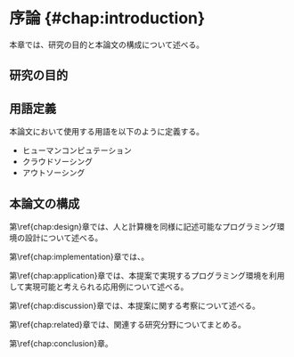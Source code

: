 <!-- \chapter{序論}
\label{chap:introduction} -->

# 序論 {#chap:introduction}

本章では、研究の目的と本論文の構成について述べる。

## 研究の目的

## 用語定義

本論文において使用する用語を以下のように定義する。

- ヒューマンコンピュテーション
- クラウドソーシング
- アウトソーシング

## 本論文の構成


<!-- 第[](#chap:background) 章では、背景について述べる。 -->

<!-- 第\ref{chap:background}章では、背景について述べる。 -->

第\ref{chap:design}章では、人と計算機を同様に記述可能なプログラミング環境の設計について述べる。

第\ref{chap:implementation}章では、。

第\ref{chap:application}章では、本提案で実現するプログラミング環境を利用して実現可能と考えられる応用例について述べる。

第\ref{chap:discussion}章では、本提案に関する考察について述べる。

第\ref{chap:related}章では、関連する研究分野についてまとめる。

第\ref{chap:conclusion}章。
